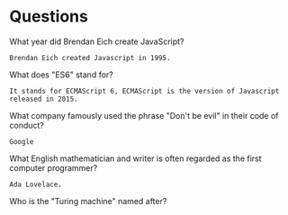 # Questions

What year did Brendan Eich create JavaScript?

```
Brendan Eich created Javascript in 1995.
```

What does "ES6" stand for?

```
It stands for ECMAScript 6, ECMAScript is the version of Javascript released in 2015.
```

What company famously used the phrase "Don't be evil" in their code of conduct?

```
Google
```

What English mathematician and writer is often regarded as the first computer programmer?

```
Ada Lovelace.
```

Who is the "Turing machine" named after?

```
```
